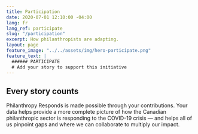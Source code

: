 ```yaml
---
title: Participation
date: 2020-07-01 12:10:00 -04:00
lang: fr
lang_ref: participate
slug: "/participation"
excerpt: How philanthropists are adapting.
layout: page
feature_image: "../../assets/img/hero-participate.png"
feature_text: |
  ###### PARTICIPATE
  # Add your story to support this initiative
---
```


## Every story counts

Philanthropy Responds is made possible through your contributions. Your data helps provide a more complete picture of how the Canadian philanthropic sector is responding to the COVID-19 crisis — and helps all of us pinpoint gaps and where we can collaborate to multiply our impact.
